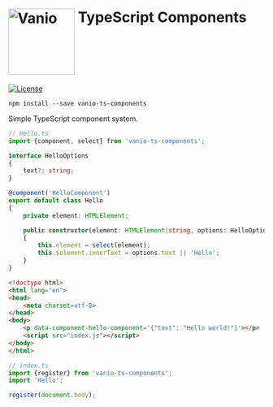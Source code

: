 # [<img alt="Vanio" src="http://www.vanio.cz/img/vanio-logo.png" width="130" align="top">](http://www.vanio.cz) TypeScript Components

[![License](https://poser.pugx.org/vanio/vanio-web-bundle/license)](https://github.com/vaniocz/vanio-web-bundle/blob/master/LICENSE)

`npm install --save vanio-ts-components`

Simple TypeScript component system.

```ts
// Hello.ts
import {component, select} from 'vanio-ts-components';

interface HelloOptions
{
    text?: string;
}

@component('HelloComponent')
export default class Hello
{
    private element: HTMLElement;

    public constructor(element: HTMLElement|string, options: HelloOptions = {})
    {
        this.element = select(element);
        this.$element.innerText = options.text || 'Hello';
    }
}
```

```html
<!doctype html>
<html lang="en">
<head>
    <meta charset=utf-8>
</head>
<body>
    <p data-component-hello-component='{"text": "Hello world!"}'></p>
    <script src="index.js"></script>
</body>
</html>
```

```ts
// index.ts
import {register} from 'vanio-ts-components';
import 'Hello';

register(document.body);
```
